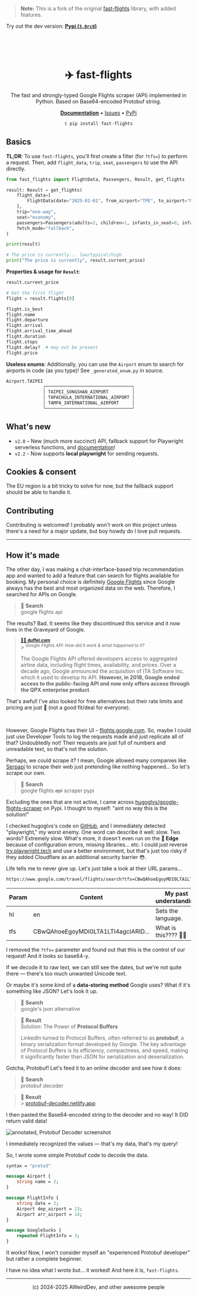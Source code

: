 > **Note:** This is a fork of the original [fast-flights](https://github.com/AWeirdDev/flights) library, with added features.

Try out the dev version: [**Pypi (`3.0rc0`)**](https://pypi.org/project/fast-flights/3.0rc0/)

<br /><br /><br />

<div align="center">

# ✈️ fast-flights

The fast and strongly-typed Google Flights scraper (API) implemented in Python. Based on Base64-encoded Protobuf string.

[**Documentation**](https://aweirddev.github.io/flights) • [Issues](https://github.com/AWeirdDev/flights/issues) • [PyPi](https://pypi.org/project/fast-flights)

```haskell
$ pip install fast-flights
```

</div>

## Basics

**TL;DR**: To use `fast-flights`, you'll first create a filter (for `?tfs=`) to perform a request.
Then, add `flight_data`, `trip`, `seat`, `passengers` to use the API directly.

```python
from fast_flights import FlightData, Passengers, Result, get_flights

result: Result = get_flights(
    flight_data=[
        FlightData(date="2025-01-01", from_airport="TPE", to_airport="MYJ")
    ],
    trip="one-way",
    seat="economy",
    passengers=Passengers(adults=2, children=1, infants_in_seat=0, infants_on_lap=0),
    fetch_mode="fallback",
)

print(result)

# The price is currently... low/typical/high
print("The price is currently", result.current_price)
```

**Properties & usage for `Result`**:

```python
result.current_price

# Get the first flight
flight = result.flights[0]

flight.is_best
flight.name
flight.departure
flight.arrival
flight.arrival_time_ahead
flight.duration
flight.stops
flight.delay?  # may not be present
flight.price
```

**Useless enums**: Additionally, you can use the `Airport` enum to search for airports in code (as you type)! See `_generated_enum.py` in source.

```python
Airport.TAIPEI
              ╭─────────────────────────────────╮
              │ TAIPEI_SONGSHAN_AIRPORT         │
              │ TAPACHULA_INTERNATIONAL_AIRPORT │
              │ TAMPA_INTERNATIONAL_AIRPORT     │
              ╰─────────────────────────────────╯
```

## What's new

- `v2.0` – New (much more succinct) API, fallback support for Playwright serverless functions, and [documentation](https://aweirddev.github.io/flights)!
- `v2.2` - Now supports **local playwright** for sending requests.

## Cookies & consent

The EU region is a bit tricky to solve for now, but the fallback support should be able to handle it.

## Contributing

Contributing is welcomed! I probably won't work on this project unless there's a need for a major update, but boy howdy do I love pull requests.

---

## How it's made

The other day, I was making a chat-interface-based trip recommendation app and wanted to add a feature that can search for flights available for booking. My personal choice is definitely [Google Flights](https://flights.google.com) since Google always has the best and most organized data on the web. Therefore, I searched for APIs on Google.

> 🔎 **Search** <br />
> google flights api

The results? Bad. It seems like they discontinued this service and it now lives in the Graveyard of Google.

> <sup><a href="https://duffel.com/blog/google-flights-api" target="_blank">🧏‍♂️ <b>duffel.com</b></a></sup><br /> > <sup><i>Google Flights API: How did it work & what happened to it?</i></b>
>
> The Google Flights API offered developers access to aggregated airline data, including flight times, availability, and prices. Over a decade ago, Google announced the acquisition of ITA Software Inc. which it used to develop its API. **However, in 2018, Google ended access to the public-facing API and now only offers access through the QPX enterprise product**.

That's awful! I've also looked for free alternatives but their rate limits and pricing are just 😬 (not a good fit/deal for everyone).

<br />

However, Google Flights has their UI – [flights.google.com](https://flights.google.com). So, maybe I could just use Developer Tools to log the requests made and just replicate all of that? Undoubtedly not! Their requests are just full of numbers and unreadable text, so that's not the solution.

Perhaps, we could scrape it? I mean, Google allowed many companies like [Serpapi](https://google.com/search?q=serpapi) to scrape their web just pretending like nothing happened... So let's scrape our own.

> 🔎 **Search** <br />
> google flights ~~api~~ scraper pypi

Excluding the ones that are not active, I came across [hugoglvs/google-flights-scraper](https://pypi.org/project/google-flights-scraper) on Pypi. I thought to myself: "aint no way this is the solution!"

I checked hugoglvs's code on [GitHub](https://github.com/hugoglvs/google-flights-scraper), and I immediately detected "playwright," my worst enemy. One word can describe it well: slow. Two words? Extremely slow. What's more, it doesn't even run on the **🗻 Edge** because of configuration errors, missing libraries... etc. I could just reverse [try.playwright.tech](https://try.playwright.tech) and use a better environment, but that's just too risky if they added Cloudflare as an additional security barrier 😳.

Life tells me to never give up. Let's just take a look at their URL params...

```markdown
https://www.google.com/travel/flights/search?tfs=CBwQAhoeEgoyMDI0LTA1LTI4agcIARIDVFBFcgcIARIDTVlKGh4SCjIwMjQtMDUtMzBqBwgBEgNNWUpyBwgBEgNUUEVAAUgBcAGCAQsI____________AZgBAQ&hl=en
```

| Param | Content                           | My past understanding |
| ----- | --------------------------------- | --------------------- |
| hl    | en                                | Sets the language.    |
| tfs   | CBwQAhoeEgoyMDI0LTA1LTI4agcIARID… | What is this???? 🤮🤮 |

I removed the `?tfs=` parameter and found out that this is the control of our request! And it looks so base64-y.

If we decode it to raw text, we can still see the dates, but we're not quite there — there's too much unwanted Unicode text.

Or maybe it's some kind of a **data-storing method** Google uses? What if it's something like JSON? Let's look it up.

> 🔎 **Search** <br />
> google's json alternative

> 🐣 **Result**<br />
> Solution: The Power of **Protocol Buffers**
>
> LinkedIn turned to Protocol Buffers, often referred to as **protobuf**, a binary serialization format developed by Google. The key advantage of Protocol Buffers is its efficiency, compactness, and speed, making it significantly faster than JSON for serialization and deserialization.

Gotcha, Protobuf! Let's feed it to an online decoder and see how it does:

> 🔎 **Search** <br />
> protobuf decoder

> 🐣 **Result**<br /> > [protobuf-decoder.netlify.app](https://protobuf-decoder.netlify.app)

I then pasted the Base64-encoded string to the decoder and no way! It DID return valid data!

![annotated, Protobuf Decoder screenshot](https://github.com/AWeirdDev/flights/assets/90096971/77dfb097-f961-4494-be88-3640763dbc8c)

I immediately recognized the values — that's my data, that's my query!

So, I wrote some simple Protobuf code to decode the data.

```protobuf
syntax = "proto3"

message Airport {
    string name = 2;
}

message FlightInfo {
    string date = 2;
    Airport dep_airport = 13;
    Airport arr_airport = 14;
}

message GoogleSucks {
    repeated FlightInfo = 3;
}
```

It works! Now, I won't consider myself an "experienced Protobuf developer" but rather a complete beginner.

I have no idea what I wrote but... it worked! And here it is, `fast-flights`.

---

<div align="center">

(c) 2024-2025 AWeirdDev, and other awesome people

</div>
